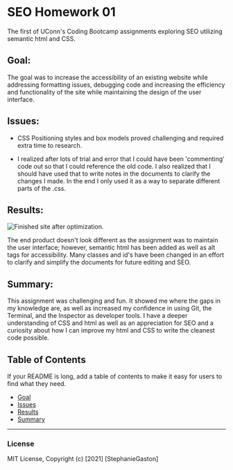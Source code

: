 # SEO Homework 01
The first of UConn's Coding Bootcamp assignments exploring SEO utilizing semantic html and CSS.

## Goal:
The goal was to increase the accessibility of an existing website while addressing formatting issues, debugging code and increasing the efficiency and functionality of the site while maintaining the design of the user interface.

## Issues:
- CSS Positioning styles and box models proved challenging and required extra time to research.

- I realized after lots of trial and error that I could have been 'commenting' code out so that I could reference the old code. I also realized that I should have used that to write notes in the documents to clarify the changes I made. In the end I only used it as a way to separate different parts of the .css. 

## Results:

![Finished site after optimization.](./assets/SBG_SEO_Assignment)

The end product doesn't look different as the assignment was to maintain the user interface; however, semantic html has been added as well as alt tags for accessibility. Many classes and id's have been changed in an effort to clarify and simplify the documents for future editing and SEO.

## Summary:
This assignment was challenging and fun. It showed me where the gaps in my knowledge are, as well as increased my confidence in using Git, the Terminal, and the Inspector as developer tools. I have a deeper understanding of CSS and html as well as an appreciation for SEO and a curiosity about how I can improve my html and CSS to write the cleanest code possible. 


## Table of Contents
If your README is long, add a table of contents to make it easy for users to find what they need.
- [Goal](#Goal)
- [Issues](#Issues)
- [Results](#Results)
- [Summary](#Summary)


_____
### License
MIT License, Copyright (c) [2021] [StephanieGaston]


